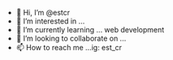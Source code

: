 - 👋 Hi, I’m @estcr
- 👀 I’m interested in ...
- 🌱 I’m currently learning ... web development
- 💞️ I’m looking to collaborate on ...
- 📫 How to reach me ...ig: est_cr

<!---
estcr/estcr is a ✨ special ✨ repository because its `README.md` (this file) appears on your GitHub profile.
You can click the Preview link to take a look at your changes.
--->
